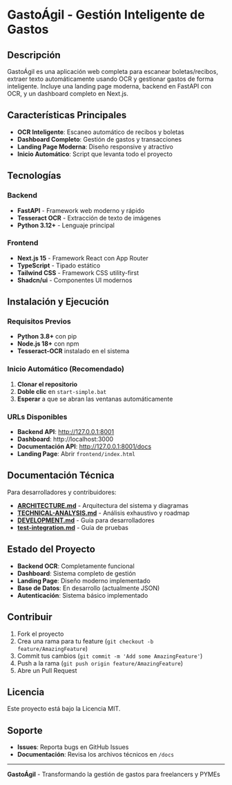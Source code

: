 # GastoÁgil - Gestión Inteligente de Gastos

## Descripción

GastoÁgil es una aplicación web completa para escanear boletas/recibos, extraer texto automáticamente usando OCR y gestionar gastos de forma inteligente. Incluye una landing page moderna, backend en FastAPI con OCR, y un dashboard completo en Next.js.

## Características Principales

- **OCR Inteligente**: Escaneo automático de recibos y boletas
- **Dashboard Completo**: Gestión de gastos y transacciones
- **Landing Page Moderna**: Diseño responsive y atractivo
- **Inicio Automático**: Script que levanta todo el proyecto

## Tecnologías

### Backend
- **FastAPI** - Framework web moderno y rápido
- **Tesseract OCR** - Extracción de texto de imágenes
- **Python 3.12+** - Lenguaje principal

### Frontend
- **Next.js 15** - Framework React con App Router
- **TypeScript** - Tipado estático
- **Tailwind CSS** - Framework CSS utility-first
- **Shadcn/ui** - Componentes UI modernos

## Instalación y Ejecución

### Requisitos Previos
- **Python 3.8+** con pip
- **Node.js 18+** con npm
- **Tesseract-OCR** instalado en el sistema

### Inicio Automático (Recomendado)
1. **Clonar el repositorio**
2. **Doble clic** en `start-simple.bat`
3. **Esperar** a que se abran las ventanas automáticamente

### URLs Disponibles
- **Backend API**: http://127.0.0.1:8001
- **Dashboard**: http://localhost:3000
- **Documentación API**: http://127.0.0.1:8001/docs
- **Landing Page**: Abrir `frontend/index.html`

## Documentación Técnica

Para desarrolladores y contribuidores:

- **[ARCHITECTURE.md](./ARCHITECTURE.md)** - Arquitectura del sistema y diagramas
- **[TECHNICAL-ANALYSIS.md](./TECHNICAL-ANALYSIS.md)** - Análisis exhaustivo y roadmap
- **[DEVELOPMENT.md](./DEVELOPMENT.md)** - Guía para desarrolladores
- **[test-integration.md](./test-integration.md)** - Guía de pruebas

## Estado del Proyecto

- **Backend OCR**: Completamente funcional
- **Dashboard**: Sistema completo de gestión
- **Landing Page**: Diseño moderno implementado
- **Base de Datos**: En desarrollo (actualmente JSON)
- **Autenticación**: Sistema básico implementado

## Contribuir

1. Fork el proyecto
2. Crea una rama para tu feature (`git checkout -b feature/AmazingFeature`)
3. Commit tus cambios (`git commit -m 'Add some AmazingFeature'`)
4. Push a la rama (`git push origin feature/AmazingFeature`)
5. Abre un Pull Request

## Licencia

Este proyecto está bajo la Licencia MIT.

## Soporte

- **Issues**: Reporta bugs en GitHub Issues
- **Documentación**: Revisa los archivos técnicos en `/docs`

---

**GastoÁgil** - Transformando la gestión de gastos para freelancers y PYMEs